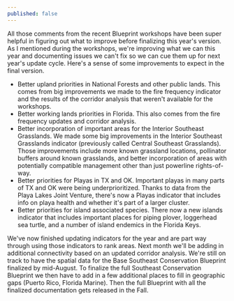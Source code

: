 ```yaml
---
published: false
---
```

All those comments from the recent Blueprint workshops have been super helpful in figuring out what to improve before finalizing this year's version. As I mentioned during the workshops, we're improving what we can this year and documenting issues we can't fix so we can cue them up for next year's update cycle. Here's a sense of some improvements to expect in the final version.

- Better upland priorities in National Forests and other public lands. This comes from big improvements we made to the fire frequency indicator and the results of the corridor analysis that weren't available for the workshops.
- Better working lands priorities in Florida. This also comes from the fire frequency updates and corridor analysis.
- Better incorporation of important areas for the Interior Southeast Grasslands. We made some big improvements in the Interior Southeast Grasslands indicator (previously called Central Southeast Grasslands). Those improvements include more known grassland locations, pollinator buffers around known grasslands, and better incorporation of areas with potentially compatible management other than just powerline rights-of-way.  
- Better priorities for Playas in TX and OK. Important playas in many parts of TX and OK were being underprioritized. Thanks to data from the Playa Lakes Joint Venture, there's now a Playas indicator that includes info on playa health and whether it's part of a larger cluster.
- Better priorities for island associated species. There now a new islands indicator that includes important places for piping plover, loggerhead sea turtle, and a number of island endemics in the Florida Keys.

We've now finished updating indicators for the year and are part way through using those indicators to rank areas. Next month we'll be adding in additional connectivity based on an updated corridor analysis. We're still on track to have the spatial data for the Base Southeast Conservation Blueprint finalized by mid-August. To finalize the full Southeast Conservation Blueprint we then have to add in a few additional places to fill in geographic gaps (Puerto Rico, Florida Marine). Then the full Blueprint with all the finalized documentation gets released in the Fall. 